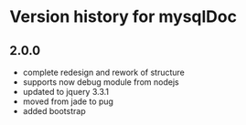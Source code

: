 # Version history for mysqlDoc

## 2.0.0 
* complete redesign and rework of structure
* supports now debug module from nodejs
* updated to jquery 3.3.1
* moved from jade to pug
* added bootstrap